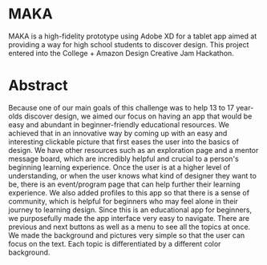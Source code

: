 # MAKA
MAKA is a high-fidelity prototype using Adobe XD for a tablet app aimed at providing a way for high school students to discover design. This project entered into the College + Amazon Design Creative Jam Hackathon.
# Abstract
Because one of our main goals of this challenge was to help 13 to 17 year-olds discover design, we aimed our focus on having an app that would be easy and abundant in beginner-friendly educational resources. We achieved that in an innovative way by coming up with an easy and interesting clickable picture that first eases the user into the basics of design. We have other resources such as an exploration page and a mentor message board, which are incredibly helpful and crucial to a person's beginning learning experience. Once the user is at a higher level of understanding, or when the user knows what kind of designer they want to be, there is an event/program page that can help further their learning experience. We also added profiles to this app so that there is a sense of community, which is helpful for beginners who may feel alone in their journey to learning design. Since this is an educational app for beginners, we purposefully made the app interface very easy to navigate. There are previous and next buttons as well as a menu to see all the topics at once. We made the background and pictures very simple so that the user can focus on the text. Each topic is differentiated by a different color background.
